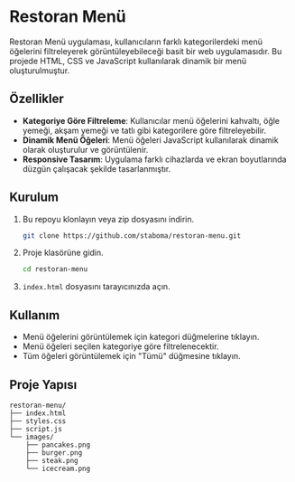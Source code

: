 # Restoran Menü

Restoran Menü uygulaması, kullanıcıların farklı kategorilerdeki menü öğelerini filtreleyerek görüntüleyebileceği basit bir web uygulamasıdır. Bu projede HTML, CSS ve JavaScript kullanılarak dinamik bir menü oluşturulmuştur.

## Özellikler

- **Kategoriye Göre Filtreleme**: Kullanıcılar menü öğelerini kahvaltı, öğle yemeği, akşam yemeği ve tatlı gibi kategorilere göre filtreleyebilir.
- **Dinamik Menü Öğeleri**: Menü öğeleri JavaScript kullanılarak dinamik olarak oluşturulur ve görüntülenir.
- **Responsive Tasarım**: Uygulama farklı cihazlarda ve ekran boyutlarında düzgün çalışacak şekilde tasarlanmıştır.

## Kurulum

1. Bu repoyu klonlayın veya zip dosyasını indirin.
    ```sh
    git clone https://github.com/staboma/restoran-menu.git
    ```
2. Proje klasörüne gidin.
    ```sh
    cd restoran-menu
    ```
3. `index.html` dosyasını tarayıcınızda açın.

## Kullanım

- Menü öğelerini görüntülemek için kategori düğmelerine tıklayın.
- Menü öğeleri seçilen kategoriye göre filtrelenecektir.
- Tüm öğeleri görüntülemek için "Tümü" düğmesine tıklayın.

## Proje Yapısı

```plaintext
restoran-menu/
├── index.html
├── styles.css
├── script.js
└── images/
    ├── pancakes.png
    ├── burger.png
    ├── steak.png
    └── icecream.png
